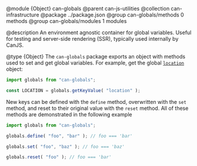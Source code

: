 @module {Object} can-globals
@parent can-js-utilities
@collection can-infrastructure
@package ../package.json
@group can-globals/methods 0 methods
@group can-globals/modules 1 modules

@description An environment agnostic container for global variables. Useful for testing and server-side rendering (SSR), typically used internally by CanJS.

@type {Object} The `can-globals` package exports an object with
methods used to set and get global variables. For example, get the global [`location`](https://developer.mozilla.org/en-US/docs/Web/API/Window/location) object:

```js
import globals from "can-globals";

const LOCATION = globals.getKeyValue( "location" );
```

New keys can be defined with the `define` method, overwritten with the `set` method, and reset to their original value with the `reset` method.
All of these methods are demonstrated in the following example

```js
import globals from "can-globals";

globals.define( "foo", "bar" ); // foo === 'bar'

globals.set( "foo", "baz" ); // foo === 'baz'

globals.reset( "foo" ); // foo === 'bar'
```
